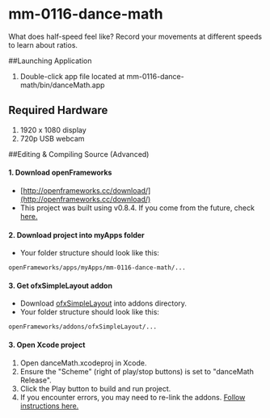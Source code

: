 # mm-0116-dance-math
What does half-speed feel like? Record your movements at different speeds to learn about ratios.

##Launching Application
1. Double-click app file located at mm-0116-dance-math/bin/danceMath.app

## Required Hardware
1. 1920 x 1080 display
2. 720p USB webcam

##Editing & Compiling Source (Advanced)
#### 1. Download openFrameworks
* [http://openframeworks.cc/download/](http://openframeworks.cc/download/)
* This project was built using v0.8.4.  If you come from the future, check [here.](http://openframeworks.cc/download/older.html)

#### 2. Download project into myApps folder
* Your folder structure should look like this:
```
openFrameworks/apps/myApps/mm-0116-dance-math/...
```


#### 3. Get ofxSimpleLayout addon
* Download [ofxSimpleLayout](https://github.com/scimusmn/ofxSimpleLayout.git) into addons directory.
* Your folder structure should look like this:
```
openFrameworks/addons/ofxSimpleLayout/...
```

#### 3. Open Xcode project
1. Open danceMath.xcodeproj in Xcode.
2. Ensure the "Scheme" (right of play/stop buttons) is set to "danceMath Release".
3. Click the Play button to build and run project.
4. If you encounter errors, you may need to re-link the addons. [Follow instructions here.](http://openframeworks.cc/setup/xcode/)

